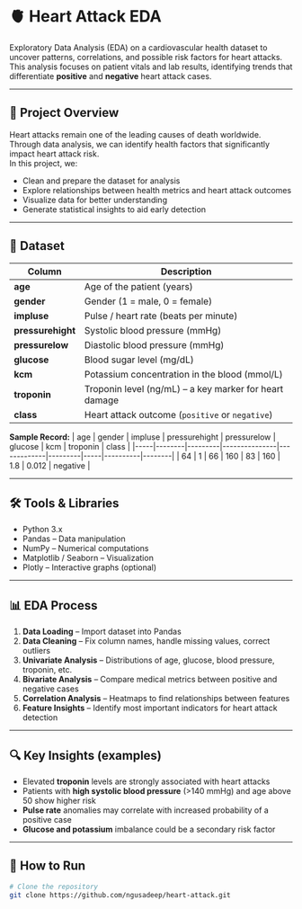 # 🫀 Heart Attack EDA

Exploratory Data Analysis (EDA) on a cardiovascular health dataset to uncover patterns, correlations, and possible risk factors for heart attacks.  
This analysis focuses on patient vitals and lab results, identifying trends that differentiate **positive** and **negative** heart attack cases.

---

## 📌 Project Overview

Heart attacks remain one of the leading causes of death worldwide.  
Through data analysis, we can identify health factors that significantly impact heart attack risk.  
In this project, we:

- Clean and prepare the dataset for analysis
- Explore relationships between health metrics and heart attack outcomes
- Visualize data for better understanding
- Generate statistical insights to aid early detection

---

## 📂 Dataset

| Column            | Description                                            |
| ----------------- | ------------------------------------------------------ |
| **age**           | Age of the patient (years)                             |
| **gender**        | Gender (1 = male, 0 = female)                          |
| **impluse**       | Pulse / heart rate (beats per minute)                  |
| **pressurehight** | Systolic blood pressure (mmHg)                         |
| **pressurelow**   | Diastolic blood pressure (mmHg)                        |
| **glucose**       | Blood sugar level (mg/dL)                              |
| **kcm**           | Potassium concentration in the blood (mmol/L)          |
| **troponin**      | Troponin level (ng/mL) – a key marker for heart damage |
| **class**         | Heart attack outcome (`positive` or `negative`)        |

**Sample Record:**
| age | gender | impluse | pressurehight | pressurelow | glucose | kcm | troponin | class |
|-----|--------|---------|---------------|-------------|---------|-----|----------|--------|
| 64 | 1 | 66 | 160 | 83 | 160 | 1.8 | 0.012 | negative |

---

## 🛠 Tools & Libraries

- Python 3.x
- Pandas – Data manipulation
- NumPy – Numerical computations
- Matplotlib / Seaborn – Visualization
- Plotly – Interactive graphs (optional)

---

## 📊 EDA Process

1. **Data Loading** – Import dataset into Pandas
2. **Data Cleaning** – Fix column names, handle missing values, correct outliers
3. **Univariate Analysis** – Distributions of age, glucose, blood pressure, troponin, etc.
4. **Bivariate Analysis** – Compare medical metrics between positive and negative cases
5. **Correlation Analysis** – Heatmaps to find relationships between features
6. **Feature Insights** – Identify most important indicators for heart attack detection

---

## 🔍 Key Insights (examples)

- Elevated **troponin** levels are strongly associated with heart attacks
- Patients with **high systolic blood pressure** (>140 mmHg) and age above 50 show higher risk
- **Pulse rate** anomalies may correlate with increased probability of a positive case
- **Glucose and potassium** imbalance could be a secondary risk factor

---

## 🚀 How to Run

```bash
# Clone the repository
git clone https://github.com/ngusadeep/heart-attack.git
```
